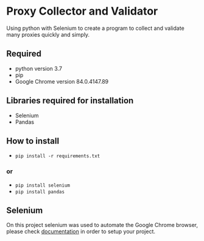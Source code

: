# Proxy Collector and Validator
Using python with Selenium to create a program to collect and validate many proxies quickly and simply.

## Required 
- python version 3.7
- pip
- Google Chrome version 84.0.4147.89

## Libraries required for installation
- Selenium
- Pandas

## How to install
- `pip install -r requirements.txt`
### or
- `pip install selenium`
- `pip install pandas`

## Selenium
On this project selenium was used to automate the Google Chrome browser,  please check [documentation](https://selenium-python.readthedocs.io/index.html) in order to setup your project.
